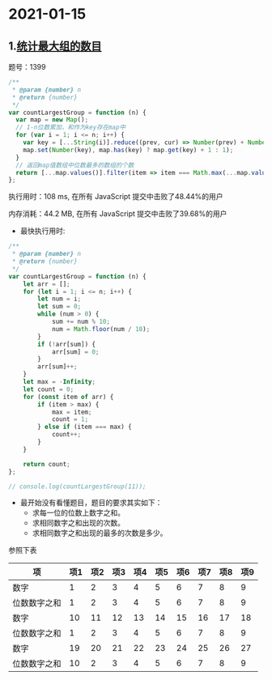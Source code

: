 # 2021-01-15

## 1.[统计最大组的数目](https://leetcode-cn.com/problems/count-largest-group/)

题号：1399

```js
/**
 * @param {number} n
 * @return {number}
 */
var countLargestGroup = function (n) {
  var map = new Map();
  // 1-n位数累加，和作为key存在map中
  for (var i = 1; i <= n; i++) {
    var key = [...String(i)].reduce((prev, cur) => Number(prev) + Number(cur));
    map.set(Number(key), map.has(key) ? map.get(key) + 1 : 1);
  }
  // 返回map值数组中位数最多的数组的个数
  return [...map.values()].filter(item => item === Math.max(...map.values())).length;
};
```

执行用时：108 ms, 在所有 JavaScript 提交中击败了48.44%的用户

内存消耗：44.2 MB, 在所有 JavaScript 提交中击败了39.68%的用户

- 最快执行用时:

```js
/**
 * @param {number} n
 * @return {number}
 */
var countLargestGroup = function (n) {
    let arr = [];
    for (let i = 1; i <= n; i++) {
        let num = i;
        let sum = 0;
        while (num > 0) {
            sum += num % 10;
            num = Math.floor(num / 10);
        }
        if (!arr[sum]) {
            arr[sum] = 0;
        }
        arr[sum]++;
    }
    let max = -Infinity;
    let count = 0;
    for (const item of arr) {
        if (item > max) {
            max = item;
            count = 1;
        } else if (item === max) {
            count++;
        }
    }

    return count;
};

// console.log(countLargestGroup(11));
```

- 最开始没有看懂题目，题目的要求其实如下：
  - 求每一位的位数上数字之和。
  - 求相同数字之和出现的次数。
  - 求相同数字之和出现的最多的次数是多少。

参照下表

| 项           | 项1  | 项2  | 项3  | 项4  | 项5  | 项6  | 项7  | 项8  | 项9  |
| ------------ | ---- | ---- | ---- | ---- | ---- | ---- | ---- | ---- | ---- |
| 数字         | 1    | 2    | 3    | 4    | 5    | 6    | 7    | 8    | 9    |
| 位数数字之和 | 1    | 2    | 3    | 4    | 5    | 6    | 7    | 8    | 9    |
| 数字         | 10   | 11   | 12   | 13   | 14   | 15   | 16   | 17   | 18   |
| 位数数字之和 | 1    | 2    | 3    | 4    | 5    | 6    | 7    | 8    | 9    |
| 数字         | 19   | 20   | 21   | 22   | 23   | 24   | 25   | 26   | 27   |
| 位数数字之和 | 10   | 2    | 3    | 4    | 5    | 6    | 7    | 8    | 9    |

